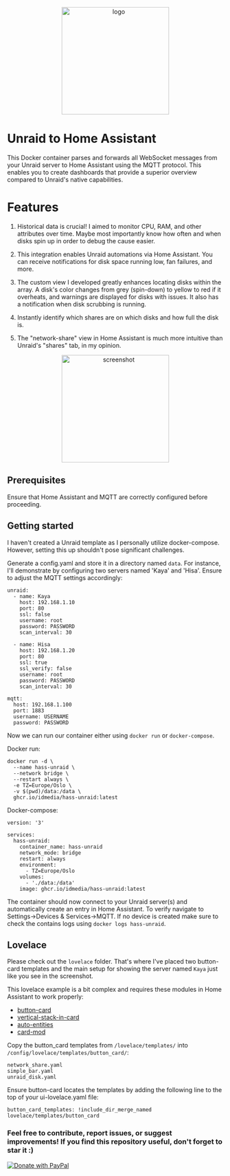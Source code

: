 <div align="center">
  <img src="extras/logo.png" width="250" alt="logo">
</div>


# Unraid to Home Assistant
This Docker container parses and forwards all WebSocket messages from your Unraid server to Home Assistant using the MQTT protocol. This enables you to create dashboards that provide a superior overview compared to Unraid's native capabilities.

# Features
1. Historical data is crucial! I aimed to monitor CPU, RAM, and other attributes over time. Maybe most importantly know how often and when disks spin up in order to debug the cause easier.

2. This integration enables Unraid automations via Home Assistant. You can receive notifications for disk space running low, fan failures, and more.

3. The custom view I developed greatly enhances locating disks within the array. A disk's color changes from grey (spin-down) to yellow to red if it overheats, and warnings are displayed for disks with issues. It also has a notification when disk scrubbing is running.

4. Instantly identify which shares are on which disks and how full the disk is.

5. The "network-share" view in Home Assistant is much more intuitive than Unraid's "shares" tab, in my opinion.

<div align="center">
  <img src="extras/screenshot.png" width="250" alt="screenshot">
</div>


## Prerequisites
Ensure that Home Assistant and MQTT are correctly configured before proceeding.


## Getting started

I haven't created a Unraid template as I personally utilize docker-compose. However, setting this up shouldn't pose significant challenges.

Generate a config.yaml and store it in a directory named `data`. For instance, I'll demonstrate by configuring two servers named 'Kaya' and 'Hisa'. Ensure to adjust the MQTT settings accordingly:
```
unraid:
  - name: Kaya
    host: 192.168.1.10
    port: 80
    ssl: false
    username: root
    password: PASSWORD
    scan_interval: 30

  - name: Hisa
    host: 192.168.1.20
    port: 80
    ssl: true
    ssl_verify: false
    username: root
    password: PASSWORD
    scan_interval: 30
  
mqtt:
  host: 192.168.1.100
  port: 1883
  username: USERNAME
  password: PASSWORD
```

Now we can run our container either using `docker run` or `docker-compose`.

Docker run:
```
docker run -d \
  --name hass-unraid \
  --network bridge \
  --restart always \
  -e TZ=Europe/Oslo \
  -v $(pwd)/data:/data \
  ghcr.io/idmedia/hass-unraid:latest
```

Docker-compose:
```
version: '3'

services:
  hass-unraid:
    container_name: hass-unraid
    network_mode: bridge
    restart: always
    environment:
      - TZ=Europe/Oslo
    volumes:
      - './data:/data'
    image: ghcr.io/idmedia/hass-unraid:latest
```

The container should now connect to your Unraid server(s) and automatically create an entry in Home Assistant. To verify navigate to Settings->Devices & Services->MQTT. If no device is created make sure to check the contains logs using `docker logs hass-unraid`.


## Lovelace

Please check out the `lovelace` folder. That's where I've placed two button-card templates and the main setup for showing the server named `Kaya` just like you see in the screenshot.

This lovelace example is a bit complex and requires these modules in Home Assistant to work properly:
 * [button-card](https://github.com/custom-cards/button-card)
 * [vertical-stack-in-card](https://github.com/ofekashery/vertical-stack-in-card)
 * [auto-entities](https://github.com/thomasloven/lovelace-auto-entities)
 * [card-mod](https://github.com/thomasloven/lovelace-card-mod)


Copy the button_card templates from `/lovelace/templates/` into `/config/lovelace/templates/button_card/`:
```
network_share.yaml
simple_bar.yaml
unraid_disk.yaml
```

Ensure button-card locates the templates by adding the following line to the top of your ui-lovelace.yaml file:
```
button_card_templates: !include_dir_merge_named lovelace/templates/button_card
```


### Feel free to contribute, report issues, or suggest improvements! If you find this repository useful, don't forget to star it :)

<a href="https://www.paypal.com/cgi-bin/webscr?cmd=_s-xclick&hosted_button_id=JPGHGTWP33A5L">
  <img src="https://raw.githubusercontent.com/stefan-niedermann/paypal-donate-button/master/paypal-donate-button.png" alt="Donate with PayPal" />
</a>
